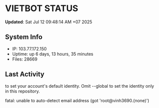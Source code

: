 # VIETBOT STATUS
**Updated**: Sat Jul 12 09:48:14 AM +07 2025

## System Info
- IP: 103.77.172.150
- Uptime: up 6 days, 13 hours, 35 minutes
- Files: 28669

## Last Activity

to set your account's default identity.
Omit --global to set the identity only in this repository.

fatal: unable to auto-detect email address (got 'root@vinh3690.(none)')
